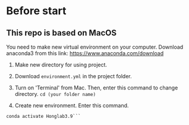 # Before start
## This repo is based on MacOS 
You need to make new virtual environment on your computer.
Download anaconda3 from this link: https://www.anaconda.com/download

1. Make new directory for using project.
2. Download ```environment.yml``` in the project folder.
3. Turn on 'Terminal' from Mac. Then, enter this command to change directory.
 ```cd (your folder name)```

4. Create new environment. Enter this command.
  ```conda env create -f environment.yml
  conda activate Honglab3.9```
 